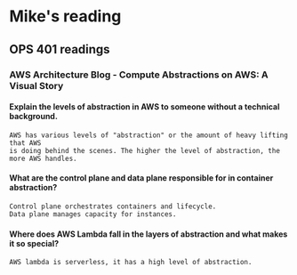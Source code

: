 # Mike's reading

## OPS 401 readings

### AWS Architecture Blog - Compute Abstractions on AWS: A Visual Story

#### Explain the levels of abstraction in AWS to someone without a technical background.
    AWS has various levels of "abstraction" or the amount of heavy lifting that AWS
    is doing behind the scenes. The higher the level of abstraction, the more AWS handles.
#### What are the control plane and data plane responsible for in container abstraction?
    Control plane orchestrates containers and lifecycle.
    Data plane manages capacity for instances.
#### Where does AWS Lambda fall in the layers of abstraction and what makes it so special?
    AWS lambda is serverless, it has a high level of abstraction.
